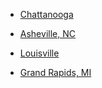 * [Chattanooga](http://www.chattanooga.gov/)

* [Asheville, NC](http://www.ashevillenc.gov/)

* [Louisville](http://louisvilleky.gov/)

* [Grand Rapids, MI](http://grcity.us/Pages/default.aspx)

